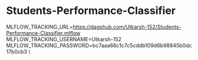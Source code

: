 # Students-Performance-Classifier 

MLFLOW_TRACKING_URL=https://dagshub.com/Utkarsh-152/Students-Performance-Classifier.mlflow \
MLFLOW_TRACKING_USERNAME=Utkarsh-152 \
MLFLOW_TRACKING_PASSWORD=bc7aaa66c1c7c5cddb109d6b98845b0dc17b0cb3 \